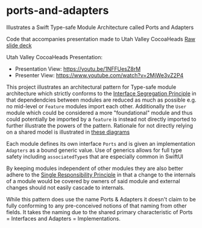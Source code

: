 # ports-and-adapters
Illustrates a Swift Type-safe Module Architecture called Ports and Adapters

Code that accompanies presentation made to Utah Valley CocoaHeads
[Raw slide deck](https://docs.google.com/presentation/d/1LxNfmQRcJvRhQ2Ap4lRjM9WN--N6BFJn4OrBcyXndnI/edit?usp=sharing)

Utah Valley CocoaHeads Presentation:
- Presentation View: https://youtu.be/1NFFUesZ8rM
- Presenter View: https://www.youtube.com/watch?v=2MjWe3vZ2P4

This project illustrates an architectural pattern for Type-safe module architecture which strictly conforms to the [Interface Segregation Principle](https://en.wikipedia.org/wiki/Interface_segregation_principle) in that dependendcies between modules are reduced as much as possible e.g. no mid-level or `Feature` modules import each other. Additionally the `User` module which could be considered a more "foundational" module and thus could potentially be imported by a `feature` is instead not directly imported to further illustrate the powers of the pattern. Rationale for not directly relying on a shared model is illustrated in [these diagrams](https://www.figma.com/board/6mXYvefOzNjbj0uDBETNFl/Ports---Adapters-Presentations?node-id=0-1&t=nMoPonmeF131YRNJ-1)

Each module defines its own interface `Ports` and is given an implementation `Adapters` as a bound generic value. Use of generics allows for full type safety including `associatedType`s that are especially common in SwiftUI

By keeping modules independent of other modules they are also better adhere to the [Single Responsibility Principle](https://en.wikipedia.org/wiki/Single-responsibility_principle) in that a change to the internals of a module would be covered by owners of said module and external changes should not easily cascade to internals.

While this pattern does use the name Ports & Adapters it doesn't claim to be fully conforming to any pre-conceived notions of that naming from other fields. It takes the naming due to the shared primary characteristic of Ports = Interfaces and Adapters = Implementations.
